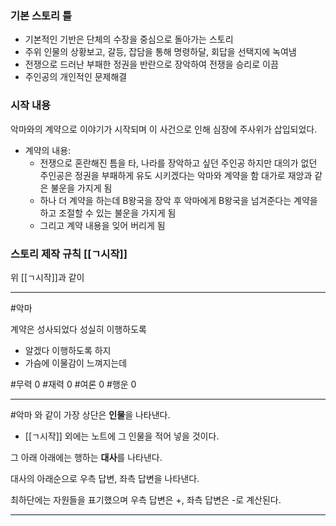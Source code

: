### 기본 스토리 틀
- 기본적인 기반은 단체의 수장을 중심으로 돌아가는 스토리
- 주위 인물의 상황보고, 갈등, 잡담을 통해 명령하달, 회답을 선택지에 녹여냄
- 전쟁으로 드러난 부패한 정권을 반란으로 장악하여 전쟁을 승리로 이끔
- 주인공의 개인적인 문제해결

### 시작 내용
악마와의 계약으로 이야기가 시작되며
이 사건으로 인해 심장에 주사위가 삽입되었다.
- 계약의 내용:
	 - 전쟁으로 혼란해진 틈을 타, 나라를 장악하고 싶던 주인공
	 하지만 대의가 없던 주인공은
	 정권을 부패하게 유도 시키겠다는 악마와 계약을 함
	 대가로 재앙과 같은 불운을 가지게 됨
	 - 하나 더 계약을 하는데 B왕국을 장악 후 악마에게 B왕국을
	 넘겨준다는 계약을 하고 조절할 수 있는 불운을 가지게 됨
	 - 그리고 계약 내용을 잊어 버리게 됨
### 스토리 제작 규칙 [[ㄱ시작]]
위 [[ㄱ시작]]과 같이

---
#악마

계약은 성사되었다 성실히 이행하도록

- 알겠다 이행하도록 하지
- 가슴에 이물감이 느껴지는데

#무력 0
#재력 0
#여론 0
#행운 0

---
#악마 와 같이 가장 상단은 **인물**을 나타낸다. 
- [[ㄱ시작]] 외에는 노트에 그 인물을 적어 넣을 것이다.

그 아래 아래에는 행하는 **대사**를 나타낸다.

대사의 아래순으로 우측 답변, 좌측 답변을 나타낸다.

최하단에는 자원들을 표기했으며 우측 답변은 +, 좌측 답변은 -로 계산된다.

---
